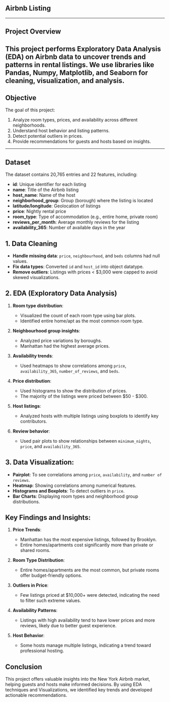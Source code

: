 ## **Airbnb Listing**
---
## **Project Overview**
This project performs Exploratory Data Analysis (EDA) on Airbnb data to uncover trends and patterns in rental listings. We use libraries like Pandas, Numpy, Matplotlib, and Seaborn for cleaning, visualization, and analysis.
---
## **Objective**
The goal of this project:
1. Analyze room types, prices, and availability across different neighborhoods.
2. Understand host behavior and listing patterns.
3. Detect potential outliers in prices.
4. Provide recommendations for guests and hosts based on insights.
---
## **Dataset**
The dataset contains 20,765 entries and 22 features, including:
   - **id**: Unique identifier for each listing
   - **name**: Title of the Airbnb listing
   - **host_name**: Name of the host
   - **neighborhood_group**: Group (borough) where the listing is located
   - **latitude/longitude**: Geolocation of listings
   - **price**: Nightly rental price
   - **room_type**: Type of accommodation (e.g., entire home, private room)
   - **reviews_per_month**: Average monthly reviews for the listing
   - **availability_365**: Number of available days in the year

## **1. Data Cleaning**
   - **Handle missing data**: `price`, `neighbourhood`, and `beds` columns had null values.
   - **Fix data types**: Converted `id` and `host_id` into object datatype.
   - **Remove outliers**: Listings with prices < $3,000 were capped to avoid skewed visualizations.

## **2. EDA (Exploratory Data Analysis)**
1. **Room type distribution**: 
   - Visualized the count of each room type using bar plots.
   - Identified entire home/apt as the most common room type.

2. **Neighbourhood group insights**:
   - Analyzed price variations by boroughs.
   - Manhattan had the highest average prices.

3. **Availability trends**:
   - Used heatmaps to show correlations among `price`, `availability_365`, `number_of_reviews`, and `beds`.

4. **Price distribution**:
   - Used histograms to show the distribution of prices.
   - The majority of the listings were priced between $50 - $300.

5. **Host listings**:
   - Analyzed hosts with multiple listings using boxplots to identify key contributors.

6. **Review behavior**:
   - Used pair plots to show relationships between `minimum_nights`, `price`, and `availability_365`.

## **3. Data Visualization**:
   - **Pairplot**: To see correlations among `price`, `availability`, and `number of reviews`.
   - **Heatmap**: Showing correlations among numerical features.
   - **Histograms and Boxplots**: To detect outliers in `price`.
   - **Bar Charts**: Displaying room types and neighborhood group distributions.
   
## **Key Findings and Insights**:
1. **Price Trends**:  
   - Manhattan has the most expensive listings, followed by Brooklyn.  
   - Entire homes/apartments cost significantly more than private or shared rooms.  

2. **Room Type Distribution**:  
   - Entire homes/apartments are the most common, but private rooms offer budget-friendly options.

3. **Outliers in Price**:  
   - Few listings priced at $10,000+ were detected, indicating the need to filter such extreme values.

4. **Availability Patterns**:  
   - Listings with high availability tend to have lower prices and more reviews, likely due to better guest experience.

5. **Host Behavior**:  
   - Some hosts manage multiple listings, indicating a trend toward professional hosting. 
  

## Conclusion
This project offers valuable insights into the New York Airbnb market, helping guests and hosts make informed decisions. By using EDA techniques and Visualizations, we identified key trends and developed actionable recommendations.
